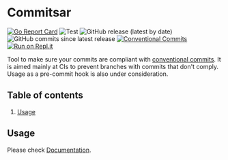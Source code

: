 # Commitsar

[![Go Report Card](https://goreportcard.com/badge/github.com/aevea/commitsar)](https://goreportcard.com/report/github.com/aevea/commitsar)
![Test](https://github.com/aevea/commitsar/workflows/Test/badge.svg)
![GitHub release (latest by date)](https://img.shields.io/github/v/release/aevea/commitsar?style=flat-square)
![GitHub commits since latest release](https://img.shields.io/github/commits-since/aevea/commitsar/latest?style=flat-square)
[![Conventional Commits](https://img.shields.io/badge/Conventional%20Commits-1.0.0-yellow.svg)](https://conventionalcommits.org)
[![Run on Repl.it](https://repl.it/badge/github/aevea/commitsar)](https://repl.it/github/aevea/commitsar)

Tool to make sure your commits are compliant with [conventional commits](https://www.conventionalcommits.org). It is aimed mainly at CIs to prevent branches with commits that don't comply. Usage as a pre-commit hook is also under consideration.

## Table of contents

1. [Usage](#usage)

## Usage

Please check [Documentation](https://commitsar.tech).